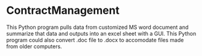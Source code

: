 # ContractManagement
This Python program pulls data from customized MS word document and summarize that data and outputs into an excel sheet with a GUI. This Python program could also convert .doc file to .docx to accomodate files made from older computers. 
